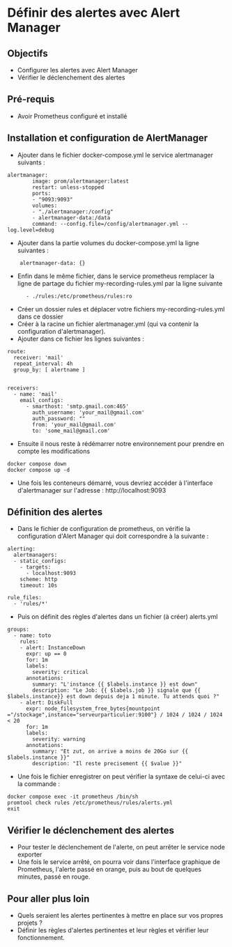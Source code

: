 # Définir des alertes avec Alert Manager

## Objectifs

* Configurer les alertes avec Alert Manager
* Vérifier le déclenchement des alertes

## Pré-requis

- Avoir Prometheus configuré et installé

## Installation et configuration de AlertManager

* Ajouter dans le fichier docker-compose.yml le service alertmanager suivants :
```
alertmanager:
        image: prom/alertmanager:latest
        restart: unless-stopped
        ports:
        - "9093:9093"
        volumes:
        - "./alertmanager:/config"
        - alertmanager-data:/data
        command: --config.file=/config/alertmanager.yml --log.level=debug
```
* Ajouter dans la partie volumes du docker-compose.yml la ligne suivantes :
```
    alertmanager-data: {}
```
* Enfin dans le même fichier, dans le service prometheus remplacer la ligne de partage du fichier my-recording-rules.yml par la ligne suivante
```
      - ./rules:/etc/prometheus/rules:ro
```
* Créer un dossier rules et déplacer votre fichiers my-recording-rules.yml dans ce dossier
* Créer à la racine un fichier alertmanager.yml (qui va contenir la configuration d'alertmanager).
* Ajouter dans ce fichier les lignes suivantes :
```
route:
  receiver: 'mail'
  repeat_interval: 4h
  group_by: [ alertname ]


receivers:
  - name: 'mail'
    email_configs:
      - smarthost: 'smtp.gmail.com:465'
        auth_username: 'your_mail@gmail.com'
        auth_password: ""
        from: 'your_mail@gmail.com'
        to: 'some_mail@gmail.com'
```
* Ensuite il nous reste à rédémarrer notre environnement pour prendre en compte les modifications
```
docker compose down
docker compose up -d
```
* Une fois les conteneurs démarré, vous devriez accéder à l'interface d'alertmanager sur l'adresse : http://localhost:9093


## Définition des alertes

* Dans le fichier de configuration de prometheus, on vérifie la configuration d'Alert Manager qui doit correspondre à la suivante :
```
alerting:
  alertmanagers:
  - static_configs:
    - targets:
      - localhost:9093
    scheme: http
    timeout: 10s

rule_files:
  - 'rules/*'
```
* Puis on définit des règles d'alertes dans un fichier (à créer) alerts.yml
```
groups:
  - name: toto
    rules:
    - alert: InstanceDown
      expr: up == 0
      for: 1m
      labels:
        severity: critical
      annotations:
        summary: "L'instance {{ $labels.instance }} est down"
        description: "Le Job: {{ $labels.job }} signale que {{ $labels.instance}} est down depuis deja 1 minute. Tu attends quoi ?"
    - alert: DiskFull
      expr: node_filesystem_free_bytes{mountpoint ="/stockage",instance="serveurparticulier:9100"} / 1024 / 1024 / 1024 < 20
      for: 1m
      labels:
        severity: warning
      annotations:
        summary: "Et zut, on arrive a moins de 20Go sur {{ $labels.instance }}"
        description: "Il reste precisement {{ $value }}"
```
* Une fois le fichier enregistrer on peut vérifier la syntaxe de celui-ci avec la commande :
```
docker compose exec -it prometheus /bin/sh
promtool check rules /etc/prometheus/rules/alerts.yml
exit
```

## Vérifier le déclenchement des alertes

* Pour tester le déclenchement de l'alerte, on peut arrêter le service node exporter
* Une fois le service arrêté, on pourra voir dans l'interface graphique de Prometheus, l'alerte passé en orange, puis au bout de quelques minutes, passé en rouge.

## Pour aller plus loin

* Quels seraient les alertes pertinentes à mettre en place sur vos propres projets ?
* Définir les règles d'alertes pertinentes et leur règles et vérifier leur fonctionnement.
